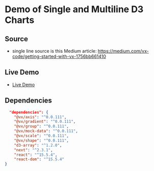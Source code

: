 # Demo of Single and Multiline D3 Charts

## Source
- single line source is this Medium article: https://medium.com/vx-code/getting-started-with-vx-1756bb661410

## Live Demo

- [Live Demo](https://vx-d3-lines-demo.now.sh)

## Dependencies

```json
  "dependencies": {
    "@vx/axis": "^0.0.111",
    "@vx/gradient": "^0.0.111",
    "@vx/group": "^0.0.111",
    "@vx/mock-data": "^0.0.111",
    "@vx/scale": "^0.0.111",
    "@vx/shape": "^0.0.111",
    "d3-array": "^1.2.0",
    "next": "^2.3.1",
    "react": "^15.5.4",
    "react-dom": "^15.5.4"
}
```